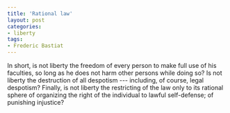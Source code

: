 ```yaml
---
title: 'Rational law'
layout: post
categories:
- liberty
tags:
- Frederic Bastiat
---
```


In short, is not liberty the freedom of every person to make full use of his faculties, so long as he does not harm other persons while doing so? Is not liberty the destruction of all despotism --- including, of course, legal despotism? Finally, is not liberty the restricting of the law only to its rational sphere of organizing the right of the individual to lawful self-defense; of punishing injustice?